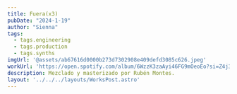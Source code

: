 ```yaml
---
title: Fuera(x3)
pubDate: "2024-1-19"
author: "Sienna"
tags:
  - tags.engineering
  - tags.production
  - tags.synths
imgUrl: '@assets/ab67616d0000b273d7302908e409defd3085c626.jpeg'
workUrl: 'https://open.spotify.com/album/6WzzK3zaAyi46FG9mOeoEo?si=Z4j38hAnQCqpdZM8H8jPZw'
description: Mezclado y masterizado por Rubén Montes.
layout: '../../../layouts/WorksPost.astro'
---
```

